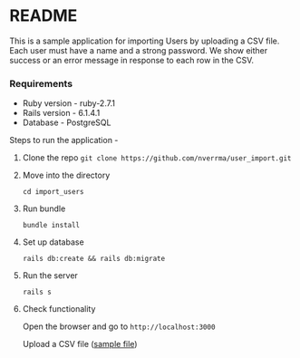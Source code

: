 # README

This is a sample application for importing Users by uploading a CSV file.
Each user must have a name and a strong password.
We show either success or an error message in response to each row in the CSV.

### Requirements
* Ruby version -  ruby-2.7.1
* Rails version - 6.1.4.1
* Database - PostgreSQL

Steps to run the application -
1) Clone the repo
   `git clone https://github.com/nverrma/user_import.git`


2) Move into the directory

   `cd import_users`

3) Run bundle

   `bundle install`

4) Set up database

   `rails db:create && rails db:migrate`

5) Run the server

   `rails s`

6) Check functionality

   Open the browser and go to `http://localhost:3000`

   Upload a CSV file ([sample file](spec/fixtures/files/import_users.csv))

